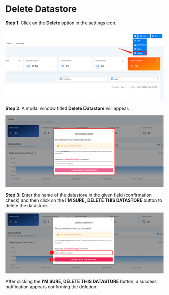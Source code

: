 # Delete Datastore

**Step 1**: Click on the **Delete** option in the settings icon.

![delete](../assets/datastore-settings/delete-datastore/delete-light-22.png)

**Step 2**: A modal window titled **Delete Datastore** will appear.

![delete-datastore](../assets/datastore-settings/delete-datastore/delete-datastore-light-23.png)

**Step 3**: Enter the name of the datastore in the given field (confirmation check) and then click on the **I’M SURE, DELETE THIS DATASTORE** button to delete the datastore.

![confirm-delete](../assets/datastore-settings/delete-datastore/confirm-delete-light-24.png)

After clicking the **I’M SURE, DELETE THIS DATASTORE** button, a success notification appears confirming the deletion.